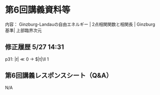 #  第6回講義資料等
内容： Ginzburg-Landauの自由エネルギー | 2点相関関数と相関長 | Ginzburg基準| 上部臨界次元

## 修正履歴 5/27 14:31
p31: $|t| \ll 0$ $\to$ $|t|\ll 1 





## 第6回講義レスポンスシート（Q&A）
N/A
